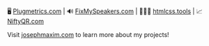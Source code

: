 🖥  [Plugmetrics.com](https://plugmetrics.com) | 
🔊  [FixMySpeakers.com](https://fixmyspeakers.com) |
👨🏻‍💻  [htmlcss.tools](https://htmlcss.tools) | 
📈  [NiftyQR.com](https://niftyqr.com)

Visit [josephmaxim.com](https://josephmaxim.com) to learn more about my projects!

<!--
**josephmaxim/josephmaxim** is a ✨ _special_ ✨ repository because its `README.md` (this file) appears on your GitHub profile.

Here are some ideas to get you started:

- 🔭 I’m currently working on ...
- 🌱 I’m currently learning ...
- 👯 I’m looking to collaborate on ...
- 🤔 I’m looking for help with ...
- 💬 Ask me about ...
- 📫 How to reach me: ...
- 😄 Pronouns: ...
- ⚡ Fun fact: ...
-->
